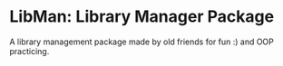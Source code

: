 # LibMan: Library Manager Package

A library management package made by old friends for fun :) and OOP practicing.
